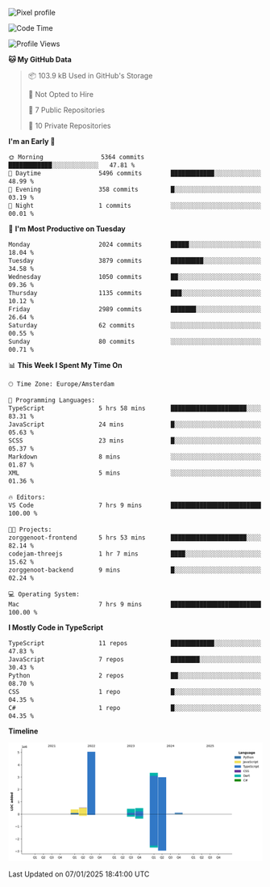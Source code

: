 ![Pixel profile](https://pixel-profile.vercel.app/api/github-stats?username=Atchferox&screen_effect=true&theme=rainbow
)


<!--START_SECTION:waka-->
![Code Time](http://img.shields.io/badge/Code%20Time-459%20hrs%2025%20mins-blue)

![Profile Views](http://img.shields.io/badge/Profile%20Views-0-blue)

**🐱 My GitHub Data** 

> 📦 103.9 kB Used in GitHub's Storage 
 > 
> 🚫 Not Opted to Hire
 > 
> 📜 7 Public Repositories 
 > 
> 🔑 10 Private Repositories 
 > 
**I'm an Early 🐤** 

```text
🌞 Morning                5364 commits        ████████████░░░░░░░░░░░░░   47.81 % 
🌆 Daytime                5496 commits        ████████████░░░░░░░░░░░░░   48.99 % 
🌃 Evening                358 commits         █░░░░░░░░░░░░░░░░░░░░░░░░   03.19 % 
🌙 Night                  1 commits           ░░░░░░░░░░░░░░░░░░░░░░░░░   00.01 % 
```
📅 **I'm Most Productive on Tuesday** 

```text
Monday                   2024 commits        █████░░░░░░░░░░░░░░░░░░░░   18.04 % 
Tuesday                  3879 commits        █████████░░░░░░░░░░░░░░░░   34.58 % 
Wednesday                1050 commits        ██░░░░░░░░░░░░░░░░░░░░░░░   09.36 % 
Thursday                 1135 commits        ███░░░░░░░░░░░░░░░░░░░░░░   10.12 % 
Friday                   2989 commits        ███████░░░░░░░░░░░░░░░░░░   26.64 % 
Saturday                 62 commits          ░░░░░░░░░░░░░░░░░░░░░░░░░   00.55 % 
Sunday                   80 commits          ░░░░░░░░░░░░░░░░░░░░░░░░░   00.71 % 
```


📊 **This Week I Spent My Time On** 

```text
🕑︎ Time Zone: Europe/Amsterdam

💬 Programming Languages: 
TypeScript               5 hrs 58 mins       █████████████████████░░░░   83.31 % 
JavaScript               24 mins             █░░░░░░░░░░░░░░░░░░░░░░░░   05.63 % 
SCSS                     23 mins             █░░░░░░░░░░░░░░░░░░░░░░░░   05.37 % 
Markdown                 8 mins              ░░░░░░░░░░░░░░░░░░░░░░░░░   01.87 % 
XML                      5 mins              ░░░░░░░░░░░░░░░░░░░░░░░░░   01.36 % 

🔥 Editors: 
VS Code                  7 hrs 9 mins        █████████████████████████   100.00 % 

🐱‍💻 Projects: 
zorggenoot-frontend      5 hrs 53 mins       █████████████████████░░░░   82.14 % 
codejam-threejs          1 hr 7 mins         ████░░░░░░░░░░░░░░░░░░░░░   15.62 % 
zorggenoot-backend       9 mins              █░░░░░░░░░░░░░░░░░░░░░░░░   02.24 % 

💻 Operating System: 
Mac                      7 hrs 9 mins        █████████████████████████   100.00 % 
```

**I Mostly Code in TypeScript** 

```text
TypeScript               11 repos            ████████████░░░░░░░░░░░░░   47.83 % 
JavaScript               7 repos             ████████░░░░░░░░░░░░░░░░░   30.43 % 
Python                   2 repos             ██░░░░░░░░░░░░░░░░░░░░░░░   08.70 % 
CSS                      1 repo              █░░░░░░░░░░░░░░░░░░░░░░░░   04.35 % 
C#                       1 repo              █░░░░░░░░░░░░░░░░░░░░░░░░   04.35 % 
```



**Timeline**

![Lines of Code chart](https://raw.githubusercontent.com/Atchferox/Atchferox/main/assets/bar_graph.png)


 Last Updated on 07/01/2025 18:41:00 UTC
<!--END_SECTION:waka-->
